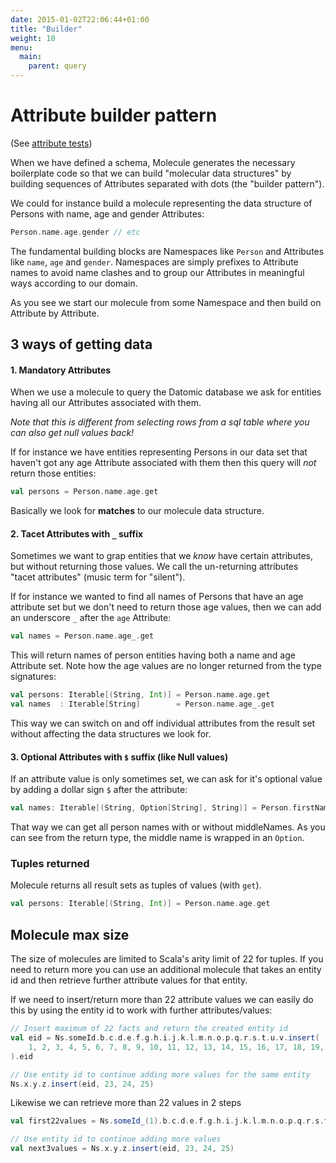 ```yaml
---
date: 2015-01-02T22:06:44+01:00
title: "Builder"
weight: 10
menu:
  main:
    parent: query
---
```


# Attribute builder pattern

(See [attribute tests](https://github.com/scalamolecule/molecule/blob/master/coretest/src/test/scala/molecule/attr/Attribute.scala))

When we have defined a schema, Molecule generates the necessary boilerplate code so that we can build "molecular data
 structures" by building sequences of Attributes separated with dots (the "builder pattern").

We could for instance build a molecule representing the data structure of Persons with name, age and gender Attributes:

```scala
Person.name.age.gender // etc
```
The fundamental building blocks are Namespaces like `Person` and Attributes like `name`, `age` and `gender`. Namespaces
 are simply prefixes to Attribute names to avoid name clashes and to group our Attributes in meaningful ways according to our domain.

As you see we start our molecule from some Namespace and then build on Attribute by Attribute.


## 3 ways of getting data

#### 1. Mandatory Attributes

When we use a molecule to query the Datomic database we ask for entities having all our Attributes associated with them. 

_Note that this is different from selecting rows from a sql table where you can also get null values back!_ 

If for instance we have entities representing Persons in our data set that haven't got any age Attribute associated 
with them then this query will _not_ return those entities:

```scala
val persons = Person.name.age.get
```
Basically we look for **matches** to our molecule data structure.


#### 2. Tacet Attributes with `_` suffix

Sometimes we want to grap entities that we _know_ have certain attributes, but without returning those values. 
We call the un-returning attributes "tacet attributes" (music term for "silent"). 

If for instance we wanted to find all names of Persons that have an age attribute set but we don't need to return those age 
 values, then we can add an underscore `_` after the `age` Attribute:

```scala
val names = Person.name.age_.get
```
This will return names of person entities having both a name and age Attribute set. Note how the age values are no 
longer returned from the type signatures:

```scala
val persons: Iterable[(String, Int)] = Person.name.age.get
val names  : Iterable[String]        = Person.name.age_.get
```
This way we can switch on and off individual attributes from the result set without affecting the data structures 
we look for.


#### 3. Optional Attributes with `$` suffix (like Null values)

If an attribute value is only sometimes set, we can ask for it's optional value by adding a dollar sign `$` after the attribute:

```scala
val names: Iterable[(String, Option[String], String)] = Person.firstName.middleName$.lastName.get
```
That way we can get all person names with or without middleNames. As you can see from the return type, the middle 
name is wrapped in an `Option`.


### Tuples returned

Molecule returns all result sets as tuples of values (with `get`).

```scala
val persons: Iterable[(String, Int)] = Person.name.age.get
```

## Molecule max size
The size of molecules are limited to Scala's arity limit of 22 for tuples. If you need to return more you can 
use an additional molecule that takes an entity id and then retrieve further attribute values for that entity.

If we need to insert/return more than 22 attribute values we can easily do this by using the entity id to 
work with further attributes/values:

```scala
// Insert maximum of 22 facts and return the created entity id
val eid = Ns.someId.b.c.d.e.f.g.h.i.j.k.l.m.n.o.p.q.r.s.t.u.v.insert(
    1, 2, 3, 4, 5, 6, 7, 8, 9, 10, 11, 12, 13, 14, 15, 16, 17, 18, 19, 20, 21, 22
).eid

// Use entity id to continue adding more values for the same entity
Ns.x.y.z.insert(eid, 23, 24, 25)
```

Likewise we can retrieve more than 22 values in 2 steps

```scala
val first22values = Ns.someId_(1).b.c.d.e.f.g.h.i.j.k.l.m.n.o.p.q.r.s.t.u.v.get

// Use entity id to continue adding more values
val next3values = Ns.x.y.z.insert(eid, 23, 24, 25)
```

